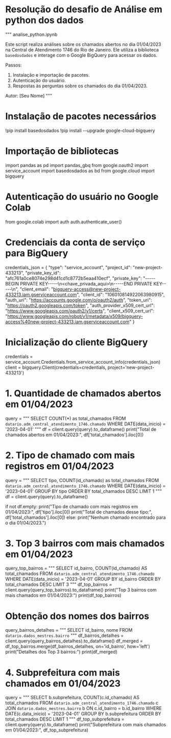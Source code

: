 #  Resolução do desafio de Análise em python dos dados 
"""
analise_python.ipynb

Este script realiza análises sobre os chamados abertos no dia 01/04/2023 na Central de Atendimento 1746 do Rio de Janeiro.
Ele utiliza a biblioteca `basedosdados` e interage com o Google BigQuery para acessar os dados.

Passos:
1. Instalação e importação de pacotes.
2. Autenticação do usuário.
3. Respostas às perguntas sobre os chamados do dia 01/04/2023.

Autor: [Seu Nome]
"""

# Instalação de pacotes necessários
!pip install basedosdados
!pip install --upgrade google-cloud-bigquery

# Importação de bibliotecas
import pandas as pd
import pandas_gbq
from google.oauth2 import service_account
import basedosdados as bd
from google.cloud import bigquery

# Autenticação do usuário no Google Colab
from google.colab import auth
auth.authenticate_user()

# Credenciais da conta de serviço para BigQuery
credentials_json = {
    "type": "service_account",
    "project_id": "new-project-433213",
    "private_key_id": "afc761a0ce8074e298d41cd1c8772b5eaa410ecf",
    "private_key": "-----BEGIN PRIVATE KEY-----\n<chave_privada_aqui>\n-----END PRIVATE KEY-----\n",
    "client_email": "bigquery-access@new-project-433213.iam.gserviceaccount.com",
    "client_id": "106010814922063980915",
    "auth_uri": "https://accounts.google.com/o/oauth2/auth",
    "token_uri": "https://oauth2.googleapis.com/token",
    "auth_provider_x509_cert_url": "https://www.googleapis.com/oauth2/v1/certs",
    "client_x509_cert_url": "https://www.googleapis.com/robot/v1/metadata/x509/bigquery-access%40new-project-433213.iam.gserviceaccount.com"
}

# Inicialização do cliente BigQuery
credentials = service_account.Credentials.from_service_account_info(credentials_json)
client = bigquery.Client(credentials=credentials, project='new-project-433213')

# 1. Quantidade de chamados abertos em 01/04/2023
query = """
    SELECT COUNT(*) as total_chamados
    FROM `datario.adm_central_atendimento_1746.chamado`
    WHERE DATE(data_inicio) = '2023-04-01'
"""
df = client.query(query).to_dataframe()
print("Total de chamados abertos em 01/04/2023:", df['total_chamados'].iloc[0])

# 2. Tipo de chamado com mais registros em 01/04/2023
query = """
    SELECT tipo, COUNT(id_chamado) as total_chamados
    FROM `datario.adm_central_atendimento_1746.chamado`
    WHERE DATE(data_inicio) = '2023-04-01'
    GROUP BY tipo
    ORDER BY total_chamados DESC
    LIMIT 1
"""
df = client.query(query).to_dataframe()

if not df.empty:
    print("Tipo de chamado com mais registros em 01/04/2023:", df['tipo'].iloc[0])
    print("Total de chamados desse tipo:", df['total_chamados'].iloc[0])
else:
    print("Nenhum chamado encontrado para o dia 01/04/2023.")

# 3. Top 3 bairros com mais chamados em 01/04/2023
query_top_bairros = """
    SELECT id_bairro, COUNT(id_chamado) AS total_chamados
    FROM `datario.adm_central_atendimento_1746.chamado`
    WHERE DATE(data_inicio) = '2023-04-01'
    GROUP BY id_bairro
    ORDER BY total_chamados DESC
    LIMIT 3
"""
df_top_bairros = client.query(query_top_bairros).to_dataframe()
print("Top 3 bairros com mais chamados em 01/04/2023:")
print(df_top_bairros)

# Obtenção dos nomes dos bairros
query_bairros_detalhes = """
    SELECT id_bairro, nome
    FROM `datario.dados_mestres.bairro`
"""
df_bairros_detalhes = client.query(query_bairros_detalhes).to_dataframe()
df_merged = df_top_bairros.merge(df_bairros_detalhes, on='id_bairro', how='left')
print("Detalhes dos Top 3 bairros:")
print(df_merged)

# 4. Subprefeitura com mais chamados em 01/04/2023
query = """
    SELECT b.subprefeitura, COUNT(c.id_chamado) AS total_chamados
    FROM `datario.adm_central_atendimento_1746.chamado` c
    JOIN `datario.dados_mestres.bairro` b
    ON c.id_bairro = b.id_bairro
    WHERE DATE(c.data_inicio) = '2023-04-01'
    GROUP BY b.subprefeitura
    ORDER BY total_chamados DESC
    LIMIT 1
"""
df_top_subprefeitura = client.query(query).to_dataframe()
print("Subprefeitura com mais chamados em 01/04/2023:", df_top_subprefeitura)

